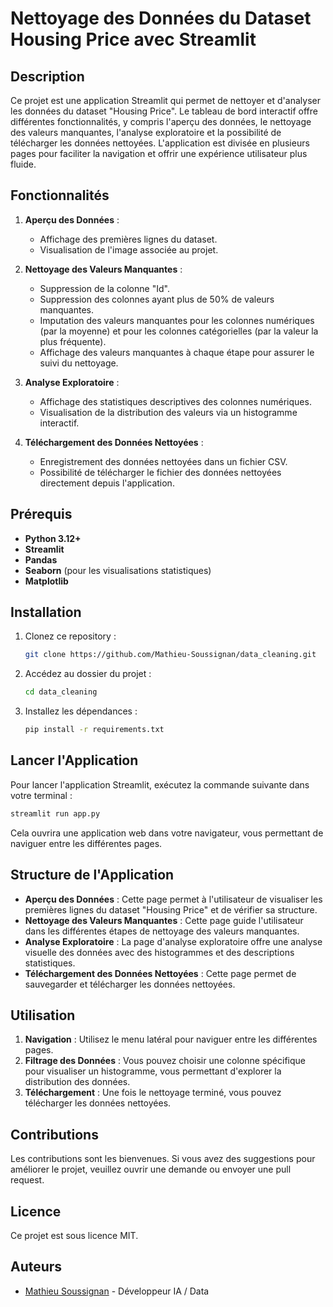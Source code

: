 # Nettoyage des Données du Dataset Housing Price avec Streamlit

## Description
Ce projet est une application Streamlit qui permet de nettoyer et d'analyser les données du dataset "Housing Price". Le tableau de bord interactif offre différentes fonctionnalités, y compris l'aperçu des données, le nettoyage des valeurs manquantes, l'analyse exploratoire et la possibilité de télécharger les données nettoyées. L'application est divisée en plusieurs pages pour faciliter la navigation et offrir une expérience utilisateur plus fluide.

## Fonctionnalités
1. **Aperçu des Données** :
   - Affichage des premières lignes du dataset.
   - Visualisation de l'image associée au projet.

2. **Nettoyage des Valeurs Manquantes** :
   - Suppression de la colonne "Id".
   - Suppression des colonnes ayant plus de 50% de valeurs manquantes.
   - Imputation des valeurs manquantes pour les colonnes numériques (par la moyenne) et pour les colonnes catégorielles (par la valeur la plus fréquente).
   - Affichage des valeurs manquantes à chaque étape pour assurer le suivi du nettoyage.

3. **Analyse Exploratoire** :
   - Affichage des statistiques descriptives des colonnes numériques.
   - Visualisation de la distribution des valeurs via un histogramme interactif.

4. **Téléchargement des Données Nettoyées** :
   - Enregistrement des données nettoyées dans un fichier CSV.
   - Possibilité de télécharger le fichier des données nettoyées directement depuis l'application.

## Prérequis
- **Python 3.12+**
- **Streamlit**
- **Pandas**
- **Seaborn** (pour les visualisations statistiques)
- **Matplotlib**

## Installation
1. Clonez ce repository :
   ```sh
   git clone https://github.com/Mathieu-Soussignan/data_cleaning.git
   ```
2. Accédez au dossier du projet :
   ```sh
   cd data_cleaning
   ```
3. Installez les dépendances :
   ```sh
   pip install -r requirements.txt
   ```

## Lancer l'Application
Pour lancer l'application Streamlit, exécutez la commande suivante dans votre terminal :
```sh
streamlit run app.py
```
Cela ouvrira une application web dans votre navigateur, vous permettant de naviguer entre les différentes pages.

## Structure de l'Application
- **Aperçu des Données** : Cette page permet à l'utilisateur de visualiser les premières lignes du dataset "Housing Price" et de vérifier sa structure.
- **Nettoyage des Valeurs Manquantes** : Cette page guide l'utilisateur dans les différentes étapes de nettoyage des valeurs manquantes.
- **Analyse Exploratoire** : La page d'analyse exploratoire offre une analyse visuelle des données avec des histogrammes et des descriptions statistiques.
- **Téléchargement des Données Nettoyées** : Cette page permet de sauvegarder et télécharger les données nettoyées.

## Utilisation
1. **Navigation** : Utilisez le menu latéral pour naviguer entre les différentes pages.
2. **Filtrage des Données** : Vous pouvez choisir une colonne spécifique pour visualiser un histogramme, vous permettant d'explorer la distribution des données.
3. **Téléchargement** : Une fois le nettoyage terminé, vous pouvez télécharger les données nettoyées.

## Contributions
Les contributions sont les bienvenues. Si vous avez des suggestions pour améliorer le projet, veuillez ouvrir une demande ou envoyer une pull request.

## Licence
Ce projet est sous licence MIT.

## Auteurs
- [Mathieu Soussignan](https://www.mathieu-soussignan.com) - Développeur IA / Data

